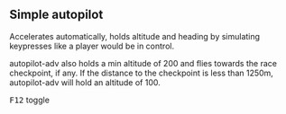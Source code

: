 ## Simple autopilot

Accelerates automatically, holds altitude and heading by simulating keypresses like a player would be in control.

autopilot-adv also holds a min altitude of 200 and flies towards the race checkpoint, if any. If the distance to the checkpoint is less than 1250m, autopilot-adv will hold an altitude of 100.

<kbd>F12</kbd> toggle
